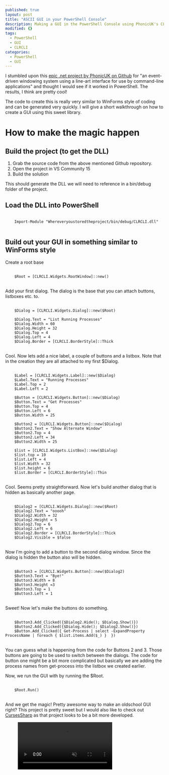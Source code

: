 ```yaml
---
published: true
layout: post
title: "ASCII GUI in your PowerShell Console"
description: Making a GUI in the PowerShell Console using PhonicUK's CLRCLI
modified: {}
tags:
  - PowerShell
  - GUI
  - CLRCLI
categories:
  - PowerShell
  - GUI
---
```


I stumbled upon this [epic .net project by PhonicUK on
Github](https://github.com/PhonicUK/CLRCLI) for "an event-driven windowing
system using a line-art interface for use by command-line applications" and
thought I would see if it worked in PowerShell. The results, I think are pretty
cool!

The code to create this is really very similar to WinForms style of coding and
can be generated very quickly. I will give a short walkthrough on how to create a
GUI using this sweet library.

# How to make the magic happen

<!-- more -->

## Build the project (to get the DLL)

1. Grab the source code from the above mentioned Github repository.
2. Open the project in VS Community 15
3. Build the solution

This should generate the DLL we will need to reference in a bin/debug folder of the project.

## Load the DLL into PowerShell

<pre> <code class="ps">
    Import-Module "Whereveryoustoredtheproject/bin/debug/CLRCLI.dll"
</code> </pre>

## Build out your GUI in something similar to WinForms style

Create a root base

<pre> <code class="ps">
    $Root = [CLRCLI.Widgets.RootWindow]::new()
</code> </pre>

Add your first dialog. The dialog is the base that you can attach buttons,
listboxes etc. to.

<pre> <code class="ps">
    $Dialog = [CLRCLI.Widgets.Dialog]::new($Root)

    $Dialog.Text = "List Running Processes"
    $Dialog.Width = 60
    $Dialog.Height = 32
    $Dialog.Top = 4
    $Dialog.Left = 4
    $Dialog.Border = [CLRCLI.BorderStyle]::Thick
</code> </pre>

Cool. Now lets add a nice label, a couple of buttons and a listbox. Note that in
the creation they are all attached to my first $Dialog.

<pre> <code class="ps">
    $Label = [CLRCLI.Widgets.Label]::new($Dialog)
    $Label.Text = "Running Processes"
    $Label.Top = 2
    $Label.Left = 2

    $Button = [CLRCLI.Widgets.Button]::new($Dialog)
    $Button.Text = "Get Processes"
    $Button.Top = 4
    $Button.Left = 6
    $Button.Width = 25

    $Button2 = [CLRCLI.Widgets.Button]::new($Dialog)
    $Button2.Text = "Show Alternate Window"
    $Button2.Top = 4
    $Button2.Left = 34
    $Button2.Width = 25

    $list = [CLRCLI.Widgets.ListBox]::new($Dialog)
    $list.top = 10
    $list.Left = 4
    $list.Width = 32
    $list.height = 6
    $list.Border = [CLRCLI.BorderStyle]::Thin
</code> </pre>

Cool. Seems pretty straightforward. Now let's build another dialog that is
hidden as basically another page.

<pre> <code class="ps">
    $Dialog2 = [CLRCLI.Widgets.Dialog]::new($Root)
    $Dialog2.Text = "ooooh"
    $Dialog2.Width = 32
    $Dialog2.Height = 5
    $Dialog2.Top = 6
    $Dialog2.Left = 6
    $Dialog2.Border = [CLRCLI.BorderStyle]::Thick
    $Dialog2.Visible = $false
</code> </pre>

Now I'm going to add a button to the second dialog window. Since the dialog is
hidden the button also will be hidden.

<pre> <code class="ps">
    $Button3 = [CLRCLI.Widgets.Button]::new($Dialog2)
    $Button3.Text = "Bye!"
    $Button3.Width = 8
    $Button3.Height =3
    $Button3.Top = 1
    $Button3.Left = 1
</code> </pre>

Sweet! Now let's make the buttons do something.

<pre> <code class="ps">
    $Button3.Add_Clicked({$Dialog2.Hide(); $Dialog.Show()})
    $Button2.Add_Clicked({$Dialog.Hide(); $Dialog2.Show()})
    $Button.Add_Clicked({ Get-Process | select -ExpandProperty ProcessName | foreach { $list.items.Add($_) }  })
</code> </pre>

You can guess what is happening from the code for Buttons 2 and 3. Those buttons
are going to be used to switch between the dialogs. The code for button one
might be a bit more complicated but basically we are adding the process names
from get-process into the listbox we created earlier.

Now, we run the GUI with by running the $Root.

<pre> <code class="ps">
    $Root.Run()
</code> </pre>

And we get the magic! Pretty awesome way to make an oldschool GUI right? This
project is pretty sweet but I would also like to check out
[CursesSharp](https://github.com/sushihangover/CursesSharp) as that project
looks to be a bit more developed.

<figure>
 <video autoplay controls muted loop playsinline>
        <source src="{{ site.url }}/images/Oldschool%20PowerShell%20UI.webm" type="video/webm">
        <source src="{{ site.url }}/images/Oldschool%20PowerShell%20UI.mp4" type="video/mp4">
    </video>
</figure>
